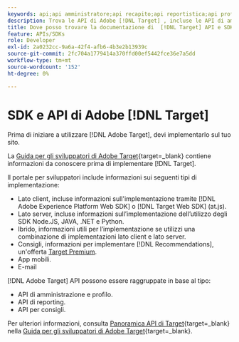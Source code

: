 ```yaml
---
keywords: api;api amministratore;api recapito;api reportistica;api profilo;api profilo
description: Trova le API di Adobe [!DNL Target] , incluse le API di amministrazione, consegna, reporting e profilo.
title: Dove posso trovare la documentazione di  [!DNL Target] API e SDK?
feature: APIs/SDKs
role: Developer
exl-id: 2a0232cc-9a6a-42f4-afb6-4b3e2b13939c
source-git-commit: 2fc704a1779414a370ffd00ef5442fce36e7a5dd
workflow-type: tm+mt
source-wordcount: '152'
ht-degree: 0%

---
```


# SDK e API di Adobe [!DNL Target]

Prima di iniziare a utilizzare [!DNL Adobe Target], devi implementarlo sul tuo sito.

La [Guida per gli sviluppatori di Adobe Target](https://experienceleague.adobe.com/docs/target-dev/developer/overview.html?lang=it){target=_blank} contiene informazioni da conoscere prima di implementare [!DNL Target].

Il portale per sviluppatori include informazioni sui seguenti tipi di implementazione:

* Lato client, incluse informazioni sull&#39;implementazione tramite [!DNL Adobe Experience Platform Web SDK] o [!DNL Target Web SDK] (at.js).
* Lato server, incluse informazioni sull’implementazione dell’utilizzo degli SDK Node.JS, JAVA, .NET e Python.
* Ibrido, informazioni utili per l’implementazione se utilizzi una combinazione di implementazioni lato client e lato server.
* Consigli, informazioni per implementare [!DNL Recommendations], un&#39;offerta [Target Premium](/help/main/c-intro/intro.md#premium).
* App mobili.
* E-mail

[!DNL Adobe Target] API possono essere raggruppate in base al tipo:

* API di amministrazione e profilo.
* API di reporting.
* API per consigli.

Per ulteriori informazioni, consulta [Panoramica API di Target](https://experienceleague.adobe.com/docs/target-dev/developer/implementation/before-implement/considerations-before-you-implement-target.html){target=_blank} nella [Guida per gli sviluppatori di Adobe Target](https://experienceleague.adobe.com/docs/target-dev/developer/overview.html?lang=en){target=_blank}.
